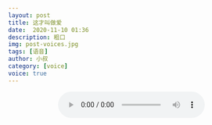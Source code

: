```yaml
---
layout: post
title: 这才叫做爱
date:  2020-11-10 01:36
description: 粗口
img: post-voices.jpg
tags: [语音]
author: 小叔
category: [voice]
voice: true
---
```

<div align="center">
  <audio controls>
    <audio controls preload="auto" src="https://klouderr.sgp1.digitaloceanspaces.com/1617098818470-%E8%BF%99%E6%89%8D%E5%8F%AB%E5%81%9A%E7%88%B1.mp4"></audio>
</div>
